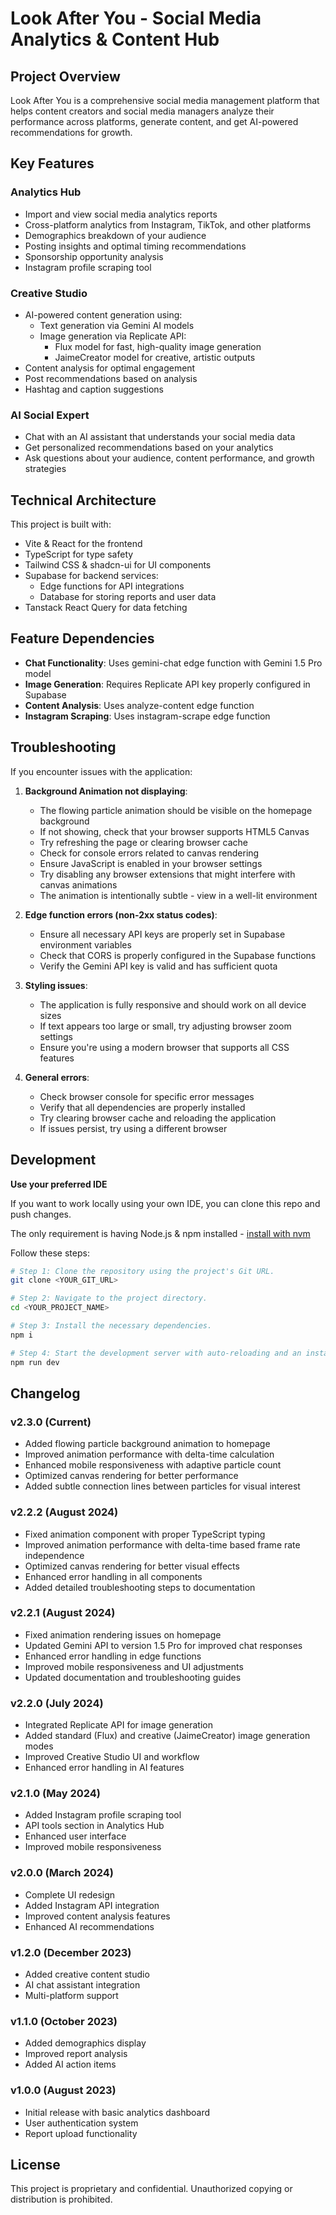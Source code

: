 
# Look After You - Social Media Analytics & Content Hub

## Project Overview

Look After You is a comprehensive social media management platform that helps content creators and social media managers analyze their performance across platforms, generate content, and get AI-powered recommendations for growth.

## Key Features

### Analytics Hub
- Import and view social media analytics reports
- Cross-platform analytics from Instagram, TikTok, and other platforms
- Demographics breakdown of your audience
- Posting insights and optimal timing recommendations
- Sponsorship opportunity analysis
- Instagram profile scraping tool

### Creative Studio
- AI-powered content generation using:
  - Text generation via Gemini AI models
  - Image generation via Replicate API:
    - Flux model for fast, high-quality image generation
    - JaimeCreator model for creative, artistic outputs
- Content analysis for optimal engagement
- Post recommendations based on analysis
- Hashtag and caption suggestions

### AI Social Expert
- Chat with an AI assistant that understands your social media data
- Get personalized recommendations based on your analytics
- Ask questions about your audience, content performance, and growth strategies

## Technical Architecture

This project is built with:

- Vite & React for the frontend
- TypeScript for type safety
- Tailwind CSS & shadcn-ui for UI components
- Supabase for backend services:
  - Edge functions for API integrations
  - Database for storing reports and user data
- Tanstack React Query for data fetching

## Feature Dependencies

- **Chat Functionality**: Uses gemini-chat edge function with Gemini 1.5 Pro model
- **Image Generation**: Requires Replicate API key properly configured in Supabase
- **Content Analysis**: Uses analyze-content edge function
- **Instagram Scraping**: Uses instagram-scrape edge function

## Troubleshooting

If you encounter issues with the application:

1. **Background Animation not displaying**: 
   - The flowing particle animation should be visible on the homepage background
   - If not showing, check that your browser supports HTML5 Canvas
   - Try refreshing the page or clearing browser cache
   - Check for console errors related to canvas rendering
   - Ensure JavaScript is enabled in your browser settings
   - Try disabling any browser extensions that might interfere with canvas animations
   - The animation is intentionally subtle - view in a well-lit environment

2. **Edge function errors (non-2xx status codes)**:
   - Ensure all necessary API keys are properly set in Supabase environment variables
   - Check that CORS is properly configured in the Supabase functions
   - Verify the Gemini API key is valid and has sufficient quota

3. **Styling issues**:
   - The application is fully responsive and should work on all device sizes
   - If text appears too large or small, try adjusting browser zoom settings
   - Ensure you're using a modern browser that supports all CSS features

4. **General errors**:
   - Check browser console for specific error messages
   - Verify that all dependencies are properly installed
   - Try clearing browser cache and reloading the application
   - If issues persist, try using a different browser

## Development

**Use your preferred IDE**

If you want to work locally using your own IDE, you can clone this repo and push changes.

The only requirement is having Node.js & npm installed - [install with nvm](https://github.com/nvm-sh/nvm#installing-and-updating)

Follow these steps:

```sh
# Step 1: Clone the repository using the project's Git URL.
git clone <YOUR_GIT_URL>

# Step 2: Navigate to the project directory.
cd <YOUR_PROJECT_NAME>

# Step 3: Install the necessary dependencies.
npm i

# Step 4: Start the development server with auto-reloading and an instant preview.
npm run dev
```

## Changelog

### v2.3.0 (Current)
- Added flowing particle background animation to homepage
- Improved animation performance with delta-time calculation
- Enhanced mobile responsiveness with adaptive particle count
- Optimized canvas rendering for better performance
- Added subtle connection lines between particles for visual interest

### v2.2.2 (August 2024)
- Fixed animation component with proper TypeScript typing
- Improved animation performance with delta-time based frame rate independence
- Optimized canvas rendering for better visual effects
- Enhanced error handling in all components
- Added detailed troubleshooting steps to documentation

### v2.2.1 (August 2024)
- Fixed animation rendering issues on homepage
- Updated Gemini API to version 1.5 Pro for improved chat responses
- Enhanced error handling in edge functions
- Improved mobile responsiveness and UI adjustments
- Updated documentation and troubleshooting guides

### v2.2.0 (July 2024)
- Integrated Replicate API for image generation
- Added standard (Flux) and creative (JaimeCreator) image generation modes
- Improved Creative Studio UI and workflow
- Enhanced error handling in AI features

### v2.1.0 (May 2024)
- Added Instagram profile scraping tool
- API tools section in Analytics Hub
- Enhanced user interface
- Improved mobile responsiveness

### v2.0.0 (March 2024)
- Complete UI redesign
- Added Instagram API integration
- Improved content analysis features
- Enhanced AI recommendations

### v1.2.0 (December 2023)
- Added creative content studio
- AI chat assistant integration
- Multi-platform support

### v1.1.0 (October 2023)
- Added demographics display
- Improved report analysis
- Added AI action items

### v1.0.0 (August 2023)
- Initial release with basic analytics dashboard
- User authentication system
- Report upload functionality

## License

This project is proprietary and confidential. Unauthorized copying or distribution is prohibited.
